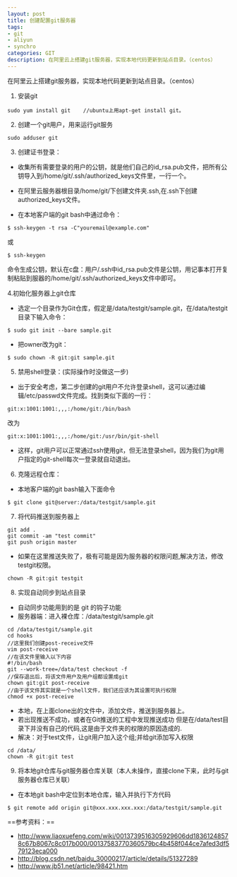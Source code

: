 ```yaml
---
layout: post
title: 创建配置git服务器
tags:
- git
- aliyun
- synchro
categories: GIT
description: 在阿里云上搭建git服务器，实现本地代码更新到站点目录。（centos）
---
```

在阿里云上搭建git服务器，实现本地代码更新到站点目录。（centos）



<!-- more -->
1. 安装git
```
sudo yum install git    //ubuntu上用apt-get install git。
```
2. 创建一个git用户，用来运行git服务
```
sudo adduser git
```
3. 创建证书登录：

- 收集所有需要登录的用户的公钥，就是他们自己的id_rsa.pub文件，把所有公钥导入到/home/git/.ssh/authorized_keys文件里，一行一个。

- 在阿里云服务器根目录/home/git/下创建文件夹.ssh,在.ssh下创建authorized_keys文件。

- 在本地客户端的git bash中通过命令：
```
$ ssh-keygen -t rsa -C"youremail@example.com"  
```
或
```
$ ssh-keygen
```
命令生成公钥，默认在c盘：用户/.ssh中id_rsa.pub文件是公钥，用记事本打开复制粘贴到服器的/home/git/.ssh/authorized_keys文件中即可。

4.初始化服务器上git仓库
- 选定一个目录作为Git仓库，假定是/data/testgit/sample.git，在/data/testgit目录下输入命令：
```
$ sudo git init --bare sample.git
```
- 把owner改为git：
```
$ sudo chown -R git:git sample.git
```
5. 禁用shell登录：(实际操作时没做这一步)
- 出于安全考虑，第二步创建的git用户不允许登录shell，这可以通过编辑/etc/passwd文件完成。找到类似下面的一行：
```
git:x:1001:1001:,,,:/home/git:/bin/bash
```
改为
```
git:x:1001:1001:,,,:/home/git:/usr/bin/git-shell
```
- 这样，git用户可以正常通过ssh使用git，但无法登录shell，因为我们为git用户指定的git-shell每次一登录就自动退出。
6. 克隆远程仓库：
- 本地客户端的git bash输入下面命令
```
$ git clone git@server:/data/testgit/sample.git
```
7. 将代码推送到服务器上
```
git add .
git commit -am "test commit"
git push origin master
```
- 如果在这里推送失败了，极有可能是因为服务器的权限问题,解决方法，修改testgit权限。
```
chown -R git:git testgit
```
8. 实现自动同步到站点目录
- 自动同步功能用到的是 git 的钩子功能
- 服务器端：进入裸仓库：/data/testgit/sample.git
```
cd /data/testgit/sample.git
cd hooks
//这里我们创建post-receive文件
vim post-receive
//在该文件里输入以下内容
#!/bin/bash
git --work-tree=/data/test checkout -f
//保存退出后，将该文件用户及用户组都设置成git
chown git:git post-receive
//由于该文件其实就是一个shell文件，我们还应该为其设置可执行权限
chmod +x post-receive
```
- 本地，在上面clone出的文件中，添加文件，推送到服务器上。
- 若出现推送不成功，或者在Git推送的工程中发现推送成功 但是在/data/test目录下并没有自己的代码,这是由于文件夹的权限的原因造成的.
- 解决：对于test文件，让git用户加入这个组;并给git添加写入权限
```
cd /data/
chown -R git:git test
```

9. 将本地git仓库与git服务器仓库关联（本人未操作，直接clone下来，此时与git服务器仓库已关联）
- 在本地git bash中定位到本地仓库，输入并执行下方代码 
```
$ git remote add origin git@xxx.xxx.xxx.xxx:/data/testgit/sample.git
```

==参考资料：==

- http://www.liaoxuefeng.com/wiki/0013739516305929606dd18361248578c67b8067c8c017b000/00137583770360579bc4b458f044ce7afed3df579123eca000
- http://blog.csdn.net/baidu_30000217/article/details/51327289
- http://www.jb51.net/article/98421.htm


